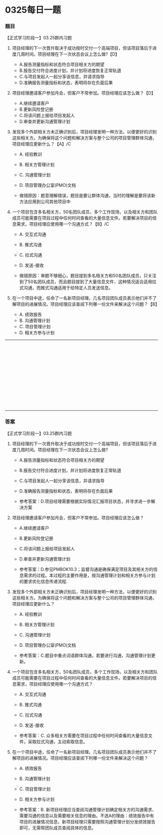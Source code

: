 # 0325每日一题
### 题目
【正式学习阶段一】03.25群内习题

1. 项目经理的下一次晋升取决于成功按时交付一个高端项目，但该项目落后于进度几周时间。项目经理在下一次状态会议上怎么做?【D】
	- A.报告测量指标和状态符合项目相关方的期望
	- B.报告交付符合进度计划，并计划将进度恢复正常轨道
	- C.与项目发起人一起分享该信息，并请求指导
	- D.准确报告测量指标和状态，表明将存在负面后果

2. 项目经理邀请客户参加月会，但客户不常参加。项目经理应该怎么做？【D】
	- A.继续邀请客户
	- B.更新风险登记册
	- C.将该问题上报给项目发起人
	- D.审查并更新沟通管理计划

3. 发现多个外部相关方未正确识别后，项目经理发明一种方法，以便更好的识别这些相关方。为确保将这个问题和解决方案与整个公司的项目管理群体沟通，项目经理应更新什么？【A】/C
	- A. 经验教训
	- B. 相关方管理计划
	- C. 沟通管理计划
	- D. 项目管理办公室(PMO)文档

	- 做错原因：题意理解错误，题目是要让群体沟通，当时的理解是要将该新方法应用到公司其他项目中

4. 一个项目包含多名相关方，50名团队成员，多个工作现场，以及相关方和团队成员可能需要在项目过程中任何时间查看的大量信息文件。若要解决项目的信息需求，项目经理应使用哪一个沟通方式？【B】/C
	- A. 交互式沟通
	- B. 推式沟通
	- C. 拉式沟通
	- D. 发送-接收

	- 做错原因：审题不够细心，题目提到多名相关方和50名团队成员，只关注到了50名团队成员，而且题目提到了大量信息文件，这种情况适合适用拉式沟通，而推式沟通适用于给特定人员发送信息。

5. 在一个项目中途，任命了一名新项目经理。几名项目团队成员表示他们并不了解项目的进展情况。项目经理应该查阅下列哪一份文件来解决这个问题？【B】
	- A. 绩效报告
	- B. 沟通管理计划
	- C. 项目管理计划
	- D. 相关方参与计划

<hr/>
<br/><br/><br/><br/><br/><br/><br/><br/><br/><br/><br/><br/>
<hr/>

### 答案
【正式学习阶段一】03.25群内习题

1. 项目经理的下一次晋升取决于成功按时交付一个高端项目，但该项目落后于进度几周时间。项目经理在下一次状态会议上怎么做?
	- A.报告测量指标和状态符合项目相关方的期望
	- B.报告交付符合进度计划，并计划将进度恢复正常轨道
	- C.与项目发起人一起分享该信息，并请求指导
	- D.准确报告测量指标和状态，表明将存在负面后果

	- 参考答案：D.项目经理需要根据实际情况汇报项目状态，并寻求进一步解决方案

2. 项目经理邀请客户参加月会，但客户不常参加。项目经理应该怎么做？
	- A.继续邀请客户
	- B.更新风险登记册
	- C.将该问题上报给项目发起人
	- D.审查并更新沟通管理计划

	- 参考答案：D.参见PMBOK10.3；监督沟通是确保满足项目及其相关方的信息需求的过程。本过程的主要作用是，按沟通管理计划和相关方参与计划的要求优化信息传递流程.

3. 发现多个外部相关方未正确识别后，项目经理发明一种方法，以便更好的识别这些相关方。为确保将这个问题和解决方案与整个公司的项目管理群体沟通，项目经理应更新什么？
	- A. 经验教训
	- B. 相关方管理计划
	- C. 沟通管理计划
	- D. 项目管理办公室(PMO)文档

	- 参考答案：C.题目中重点词语群体沟通，若要进行沟通，沟通管理计划更新。

4. 一个项目包含多名相关方，50名团队成员，多个工作现场，以及相关方和团队成员可能需要在项目过程中任何时间查看的大量信息文件。若要解决项目的信息需求，项目经理应使用哪一个沟通方式？
	- A. 交互式沟通
	- B. 推式沟通
	- C. 拉式沟通
	- D. 发送-接收

	- 参考答案：C. 众多相关方需要在项目过程中任何时间查看的大量信息文件，采取拉式沟通，主动索取信息。

5. 在一个项目中途，任命了一名新项目经理。几名项目团队成员表示他们并不了解项目的进展情况。项目经理应该查阅下列哪一份文件来解决这个问题？
	- A. 绩效报告
	- B. 沟通管理计划
	- C. 项目管理计划
	- D. 相关方参与计划

	- 参考答案：B. 新项目经理应当查阅沟通管理计划确定相关方的沟通需求、需要沟通的信息以及需要相关信息的理由。不选A的理由：绩效报告中有项目的进展情况信息，新项目经理只需要按照沟通管理计划分发绩效报告即可，无需帮团队成员查阅具体的信息。